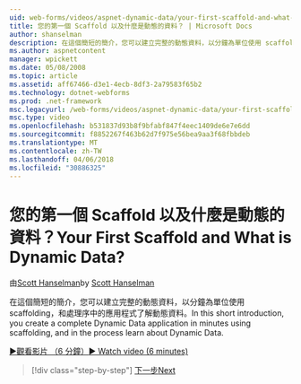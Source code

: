 ```yaml
---
uid: web-forms/videos/aspnet-dynamic-data/your-first-scaffold-and-what-is-dynamic-data
title: 您的第一個 Scaffold 以及什麼是動態的資料？ | Microsoft Docs
author: shanselman
description: 在這個簡短的簡介，您可以建立完整的動態資料，以分鐘為單位使用 scaffolding，和處理序中的應用程式了解動態資料。
ms.author: aspnetcontent
manager: wpickett
ms.date: 05/08/2008
ms.topic: article
ms.assetid: aff67466-d3e1-4ecb-8df3-2a79583f65b2
ms.technology: dotnet-webforms
ms.prod: .net-framework
msc.legacyurl: /web-forms/videos/aspnet-dynamic-data/your-first-scaffold-and-what-is-dynamic-data
msc.type: video
ms.openlocfilehash: b531837d93b8f9bfabf847f4eec1409de6e7e6dd
ms.sourcegitcommit: f8852267f463b62d7f975e56bea9aa3f68fbbdeb
ms.translationtype: MT
ms.contentlocale: zh-TW
ms.lasthandoff: 04/06/2018
ms.locfileid: "30886325"
---
```

<a name="your-first-scaffold-and-what-is-dynamic-data"></a><span data-ttu-id="74188-104">您的第一個 Scaffold 以及什麼是動態的資料？</span><span class="sxs-lookup"><span data-stu-id="74188-104">Your First Scaffold and What is Dynamic Data?</span></span>
====================
<span data-ttu-id="74188-105">由[Scott Hanselman](https://github.com/shanselman)</span><span class="sxs-lookup"><span data-stu-id="74188-105">by [Scott Hanselman](https://github.com/shanselman)</span></span>

<span data-ttu-id="74188-106">在這個簡短的簡介，您可以建立完整的動態資料，以分鐘為單位使用 scaffolding，和處理序中的應用程式了解動態資料。</span><span class="sxs-lookup"><span data-stu-id="74188-106">In this short introduction, you create a complete Dynamic Data application in minutes using scaffolding, and in the process learn about Dynamic Data.</span></span>

[<span data-ttu-id="74188-107">&#9654;觀看影片 （6 分鐘）</span><span class="sxs-lookup"><span data-stu-id="74188-107">&#9654; Watch video (6 minutes)</span></span>](https://channel9.msdn.com/Blogs/ASP-NET-Site-Videos/your-first-scaffold-and-what-is-dynamic-data)

> [!div class="step-by-step"]
> [<span data-ttu-id="74188-108">下一步</span><span class="sxs-lookup"><span data-stu-id="74188-108">Next</span></span>](how-do-i-enable-inline-gridview-editing.md)
